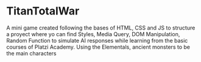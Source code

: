 # TitanTotalWar
A mini game created following the bases of HTML, CSS and JS to structure a proyect where yo can find Styles, Media Query, DOM Manipulation, Random Function to simulate AI responses while learning from the basic courses of Platzi Academy. Using the Elementals, ancient monsters to be the main characters 
